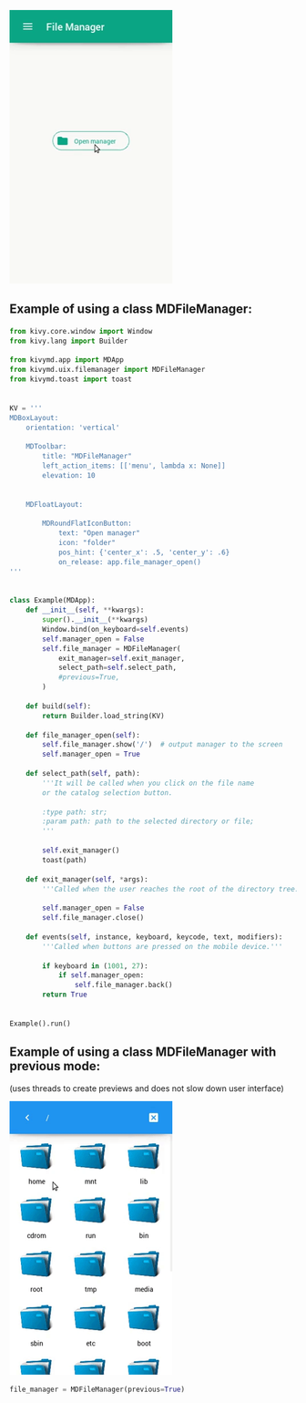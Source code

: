 ![useranimationcard.gif](https://github.com/HeaTTheatR/KivyMD-data/raw/master/gallery/filemanager.gif)

## Example of using a class MDFileManager:

```python
from kivy.core.window import Window
from kivy.lang import Builder

from kivymd.app import MDApp
from kivymd.uix.filemanager import MDFileManager
from kivymd.toast import toast


KV = '''
MDBoxLayout:
    orientation: 'vertical'

    MDToolbar:
        title: "MDFileManager"
        left_action_items: [['menu', lambda x: None]]
        elevation: 10


    MDFloatLayout:

        MDRoundFlatIconButton:
            text: "Open manager"
            icon: "folder"
            pos_hint: {'center_x': .5, 'center_y': .6}
            on_release: app.file_manager_open()
'''


class Example(MDApp):
    def __init__(self, **kwargs):
        super().__init__(**kwargs)
        Window.bind(on_keyboard=self.events)
        self.manager_open = False
        self.file_manager = MDFileManager(
            exit_manager=self.exit_manager,
            select_path=self.select_path,
            #previous=True,
        )

    def build(self):
        return Builder.load_string(KV)

    def file_manager_open(self):
        self.file_manager.show('/')  # output manager to the screen
        self.manager_open = True

    def select_path(self, path):
        '''It will be called when you click on the file name
        or the catalog selection button.

        :type path: str;
        :param path: path to the selected directory or file;
        '''

        self.exit_manager()
        toast(path)

    def exit_manager(self, *args):
        '''Called when the user reaches the root of the directory tree.'''

        self.manager_open = False
        self.file_manager.close()

    def events(self, instance, keyboard, keycode, text, modifiers):
        '''Called when buttons are pressed on the mobile device.'''

        if keyboard in (1001, 27):
            if self.manager_open:
                self.file_manager.back()
        return True


Example().run()
```

## Example of using a class MDFileManager with previous mode:
(uses threads to create previews and does not slow down user interface)

![useranimationcard.gif](https://github.com/HeaTTheatR/KivyMD-data/raw/master/gallery/filemanager_previous.gif)

```python
file_manager = MDFileManager(previous=True)
```